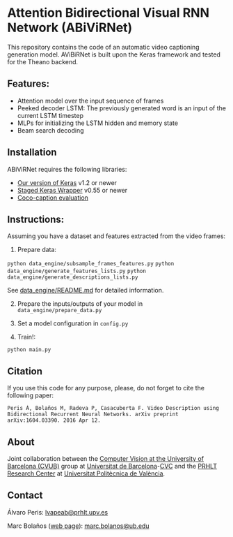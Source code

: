 # Attention Bidirectional Visual RNN Network (ABiViRNet)

This repository contains the code of an automatic video captioning generation model.
AViBiRNet is built upon the Keras framework and tested for the Theano backend.

## Features: 

 * Attention model over the input sequence of frames
 * Peeked decoder LSTM: The previously generated word is an input of the current LSTM timestep
 * MLPs for initializing the LSTM hidden and memory state
 * Beam search decoding

## Installation


ABiViRNet requires the following libraries:

 - [Our version of Keras](https://github.com/MarcBS/keras) v1.2 or newer
 - [Staged Keras Wrapper](https://github.com/MarcBS/staged_keras_wrapper) v0.55 or newer
 - [Coco-caption evaluation](https://github.com/lvapeab/coco-caption)

## Instructions:

Assuming you have a dataset and features extracted from the video frames:
 
 1) Prepare data:
 
   ``
 python data_engine/subsample_frames_features.py
 ``
  ``
 python data_engine/generate_features_lists.py
 ``
  ``
 python data_engine/generate_descriptions_lists.py
 ``

See [data_engine/README.md](data_engine/README.md) for detailed information.

2) Prepare the inputs/outputs of your model in `data_engine/prepare_data.py`
  
3) Set a model configuration in  `config.py` 
 
4) Train!:

  ``
 python main.py
 ``

## Citation

If you use this code for any purpose, please, do not forget to cite the following paper:

```
Peris Á, Bolaños M, Radeva P, Casacuberta F. Video Description using Bidirectional Recurrent Neural Networks. arXiv preprint arXiv:1604.03390. 2016 Apr 12.
```

## About

Joint collaboration between the [Computer Vision at the University of Barcelona (CVUB)](http://www.ub.edu/cvub/) group at [Universitat de Barcelona](www.ub.edu)-[CVC](http://www.cvc.uab.es) and the [PRHLT Research Center](https://www.prhlt.upv.es) at [Universitat Politècnica de València](https://www.upv.es).


## Contact

Álvaro Peris: lvapeab@prhlt.upv.es

Marc Bolaños ([web page](http://www.ub.edu/cvub/marcbolanos/)): marc.bolanos@ub.edu
